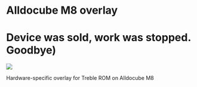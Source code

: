 # Alldocube M8 overlay

# Device was sold, work was stopped. Goodbye)

<img src="https://github.com/LordArrin/different_trash/blob/main/tnpgaovzdkliemo-1600x900-nopad-740x416.png"/>

Hardware-specific overlay for Treble ROM on Alldocube M8
